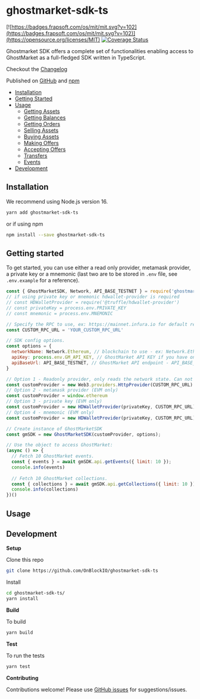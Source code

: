 # ghostmarket-sdk-ts

[![https://badges.frapsoft.com/os/mit/mit.svg?v=102](https://badges.frapsoft.com/os/mit/mit.svg?v=102)](https://opensource.org/licenses/MIT)
[![Coverage Status](https://coveralls.io/repos/github/OnBlockIO/ghostmarket-sdk-ts/badge.svg?branch=master)](https://coveralls.io/github/OnBlockIO/ghostmarket-sdk-ts?branch=master)

Ghostmarket SDK offers a complete set of functionalities enabling access to GhostMarket as a full-fledged SDK written in TypeScript. 

Checkout the [Changelog](https://github.com/OnBlockIO/ghostmarket-sdk-ts/blob/master/CHANGELOG.md)

Published on [GitHub](https://github.com/OnBlockIO/ghostmarket-sdk-ts) and [npm](https://www.npmjs.com/package/ghostmarket-sdk-ts)

- [Installation](#installation)
- [Getting Started](#getting-started)
- [Usage](#getting-started)
  - [Getting Assets](#getting-assets)
  - [Getting Balances](#getting-balances)
  - [Getting Orders](#getting-orders)
  - [Selling Assets](#selling-assets)
  - [Buying Assets](#buying-assets)
  - [Making Offers](#making-offers)
  - [Accepting Offers](#accepting-offers)
  - [Transfers](#transfers)
  - [Events](#events)
- [Development](#development)


## Installation

We recommend using Node.js version 16.

```bash
yarn add ghostmarket-sdk-ts
```
or if using npm
```bash
npm install --save ghostmarket-sdk-ts
```

## Getting started

To get started, you can use either a read only provider, metamask provider, a private key or a mnemonic (last two are to be stored in `.env` file, see `.env.example` for a reference).

```js
const { GhostMarketSDK, Network, API_BASE_TESTNET } = require('ghostmarket-sdk-ts');
// if using private key or mnemonic hdwallet-provider is required
// const HDWalletProvider = require('@truffle/hdwallet-provider')
// const privateKey = process.env.PRIVATE_KEY
// const mnemonic = process.env.MNEMONIC

// Specify the RPC to use, ex: https://mainnet.infura.io for default read only ethereum mainnet
const CUSTOM_RPC_URL = 'YOUR_CUSTOM_RPC_URL'

// SDK config options.
const options = {
  networkName: Network.Ethereum, // blockchain to use - ex: Network.Ethereum or Network.EthereumTestnet
  apiKey: process.env.GM_API_KEY, // GhostMarket API KEY if you have one
  apiBaseUrl: API_BASE_TESTNET, // GhostMarket API endpoint - API_BASE_TESTNET or API_BASE_MAINNET
}

// Option 1 - Readonly provider, only reads the network state. Can not sign transactions. (EVM only)
const customProvider = new Web3.providers.HttpProvider(CUSTOM_RPC_URL)
// Option 2 - metamask provider (EVM only)
const customProvider = window.ethereum
// Option 3 - private key (EVM only)
const customProvider = new HDWalletProvider(privateKey, CUSTOM_RPC_URL)
// Option 4 - mnemonic (EVM only)
const customProvider = new HDWalletProvider(privateKey, CUSTOM_RPC_URL)

// Create instance of GhostMarketSDK
const gmSDK = new GhostMarketSDK(customProvider, options);

// Use the object to access GhostMarket:
(async () => {
  // Fetch 10 GhostMarket events.
  const { events } = await gmSDK.api.getEvents({ limit: 10 });
  console.info(events)
  
  // Fetch 10 GhostMarket collections.
  const { collections } = await gmSDK.api.getCollections({ limit: 10 })
  console.info(collections)
})()
```

## Usage



## Development

**Setup**

Clone this repo
```bash
git clone https://github.com/OnBlockIO/ghostmarket-sdk-ts
```

Install 
```bash
cd ghostmarket-sdk-ts/
yarn install
```

**Build**

To build
```bash
yarn build
```

**Test**

To run the tests
```bash
yarn test
```

**Contributing**

Contributions welcome! Please use [GitHub issues](https://github.com/OnBlockIO/ghostmarket-sdk-ts/issues) for suggestions/issues.
